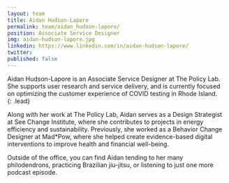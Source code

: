 ```yaml
---
layout: team
title: Aidan Hudson-Lapore
permalink: team/aidan_hudson-lapore/
position: Associate Service Designer
img: aidan-hudson-lapore.jpg
linkedin: https://www.linkedin.com/in/aidan-hudson-lapore/
twitter:
published: false
---
```


Aidan Hudson-Lapore is an Associate Service Designer at The Policy Lab. She supports user research and service delivery, and is currently focused on optimizing the customer experience of COVID testing in Rhode Island.  
{: .lead}

Along with her work at The Policy Lab, Aidan serves as a Design Strategist at See Change Institute, where she contributes to projects in energy efficiency and sustainability.  Previously, she worked as a Behavior Change Designer at Mad*Pow, where she helped create evidence-based digital interventions to improve health and financial well-being.


Outside of the office, you can find Aidan tending to her many philodendrons, practicing Brazilian jiu-jitsu, or listening to just one more podcast episode.
